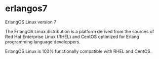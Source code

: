 # erlangos7

ErlangOS Linux version 7

The ErlangOS Linux distribution is a platform derived from the sources of Red Hat Enterprise Linux (RHEL) and CentOS optimized for Erlang programming language developpers.

ErlangOS Linux is 100% functionally compatible with RHEL and CentOS.





